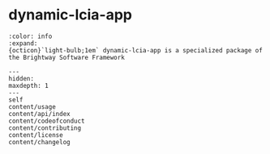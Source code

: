 # dynamic-lcia-app

```{button-link} https://docs.brightway.dev
:color: info
:expand:
{octicon}`light-bulb;1em` dynamic-lcia-app is a specialized package of the Brightway Software Framework
```

```{toctree}
---
hidden:
maxdepth: 1
---
self
content/usage
content/api/index
content/codeofconduct
content/contributing
content/license
content/changelog
```
